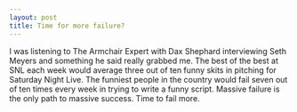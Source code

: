 ```yaml
---
layout: post
title: Time for more failure?
---
```

I was listening to The Armchair Expert with Dax Shephard interviewing Seth Meyers and something he said really grabbed me.  The best of the best
at SNL each week would average three out of ten funny skits in pitching for Saturday Night Live.  The funniest people in the country would fail seven out of ten times every week in trying to write a funny script.  Massive failure is the only path to massive success.  Time to fail more.
